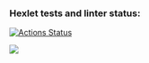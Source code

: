 ### Hexlet tests and linter status:
[![Actions Status](https://github.com/Ser054/java-project-61/workflows/hexlet-check/badge.svg)](https://github.com/Ser054/java-project-61/actions)

<a href="https://codeclimate.com/github/Ser054/java-project-61/maintainability"><img src="https://api.codeclimate.com/v1/badges/70c7c53516e4d4e77b38/maintainability" /></a>
